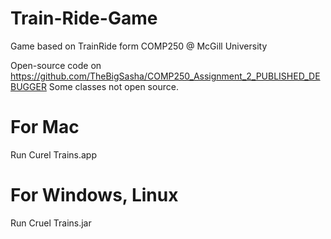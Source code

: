 # Train-Ride-Game
Game based on TrainRide form COMP250 @ McGill University

Open-source code on https://github.com/TheBigSasha/COMP250_Assignment_2_PUBLISHED_DEBUGGER
Some classes not open source.

# For Mac
Run Curel Trains.app

# For Windows, Linux
Run Cruel Trains.jar
